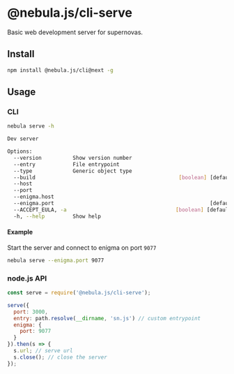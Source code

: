 # @nebula.js/cli-serve

Basic web development server for supernovas.

## Install

```sh
npm install @nebula.js/cli@next -g
```

## Usage

### CLI

```sh
nebula serve -h

Dev server

Options:
  --version          Show version number                               [boolean]
  --entry            File entrypoint                                    [string]
  --type             Generic object type                                [string]
  --build                                              [boolean] [default: true]
  --host                                                                [string]
  --port                                                                [number]
  --enigma.host                                                         [string]
  --enigma.port                                                  [default: 9076]
  --ACCEPT_EULA, -a                                   [boolean] [default: false]
  -h, --help         Show help                                         [boolean]
```

#### Example

Start the server and connect to enigma on port `9077`

```sh
nebula serve --enigma.port 9077
```

### node.js API

```js
const serve = require('@nebula.js/cli-serve');

serve({
  port: 3000,
  entry: path.resolve(__dirname, 'sn.js') // custom entrypoint
  enigma: {
    port: 9077
  }
}).then(s => {
  s.url; // serve url
  s.close(); // close the server
});
```
